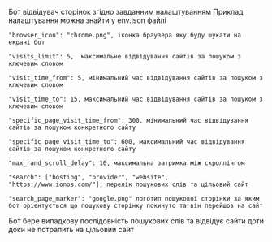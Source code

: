 Бот відвідувач сторінок згідно завданним налаштуванням
Приклад налаштування можна знайти у env.json файлі


    "browser_icon": "chrome.png", іконка браузера яку буду шукати на екрані бот

    "visits_limit": 5,  максимальне відвідування сайтів за пошуком з ключевим словом 

    "visit_time_from": 5, мінимальний час відвідування сайтів за пошуком з ключевим словом

    "visit_time_to": 15, максимальний час відвідування сайтів за пошуком з ключевим словом

    "specific_page_visit_time_from": 300, мінимальний час відвідування сайтів за пошуком конкретного сайту

    "specific_page_visit_time_to": 600, максимальний час відвідування сайтів за пошуком конкретного сайту

    "max_rand_scroll_delay": 10, максимальна затримка між скроллінгом

    "search": ["hosting", "provider", "website", "https://www.ionos.com/"], перелік пошукових слів та цільовий сайт

    "search_page_marker": "google.png" логотип пошукової сторінки за яким бот орієнтується що пошукову сторінку покинуто та він перейшов на сайт

Бот бере випадкову послідовність пошукових слів та відвідує сайти доти доки не потрапить на цільовий сайт

